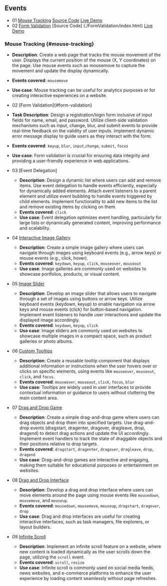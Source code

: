 ## Events

- 01 [Mouse Tracking](#mouse-tracking)    [Source Code](./MouseTracking/index.html)   [Live Demo](https://ajeetkumarrauniyar.github.io/JS-Minor/MouseTracking/index.html)
- 02 [Form Validation](#form-validation)    [Source Code] (./FormValidation/index.html)   [Live Demo](https://ajeetkumarrauniyar.github.io/JS-Minor/FormValidation/index.html)

### Mouse Tracking {#mouse-tracking}

- **Description**: Create a web page that tracks the mouse movement of the user. Displays the current position of the mouse (X, Y coordinates) on the page. Use mouse events such as mousemove to capture the movement and update the display dynamically.
- **Events covered**: `mousemove`
- **Use case**: Mouse tracking can be useful for analytics purposes or for creating interactive experiences on a website.

- 02 [Form Validation]{#form-validation}

- **Task Description**: Design a registration/login form inclusive of input fields for name, email, and password. Utilize client-side validation mechanisms such as input, change, blur, and submit events to provide real-time feedback on the validity of user inputs. Implement dynamic error message display to guide users as they interact with the form.
- **Events covered**: `keyup`, `blur`, `input`,`change`, `submit`, `focus`
- **Use case**: Form validation is crucial for ensuring data integrity and providing a user-friendly experience in web applications.

- 03 [Event Delegation]

  - **Description**: Design a dynamic list where users can add and remove items. Use event delegation to handle events efficiently, especially for dynamically added elements. Attach event listeners to a parent element and utilize event bubbling to handle events triggered by child elements. Implement functionality to add new items to the list and remove existing items by clicking on them.
  - **Events covered**: `click`
  - **Use case**: Event delegation optimizes event handling, particularly for large lists or dynamically generated content, improving performance and scalability.

- 04 [Interactive Image Gallery]()

  - **Description**: Create a simple image gallery where users can navigate through images using keyboard events (e.g., arrow keys) or mouse events (e.g., click, hover).
  - **Events covered**: `keydown`, `keyup`, `click`, `mouseover`, `mouseout`
  - **Use case**: Image galleries are commonly used on websites to showcase portfolios, products, or visual content.

- 05 [Image Slider]()

  - **Description**: Develop an image slider that allows users to navigate through a set of images using buttons or arrow keys. Utilize keyboard events (keydown, keyup) to enable navigation via arrow keys and mouse events (click) for button-based navigation. Implement event listeners to handle user interactions and update the displayed image accordingly.
  - **Events covered**: `keydown`, `keyup`, `click`
  - **Use case**: Image sliders are commonly used on websites to showcase multiple images in a compact space, such as product galleries or photo albums.

- 06 [Custom Tooltips]()

  - **Description**: Create a reusable tooltip component that displays additional information or instructions when the user hovers over or clicks on specific elements, using events like `mouseover`, `mouseout`, `click`, and `focus`.
  - **Events covered**: `mouseover`, `mouseout`, `click`, `focus`, `blur`
  - **Use case**: Tooltips are widely used in user interfaces to provide contextual information or guidance to users without cluttering the main content area.

- 07 [Drag and Drop Game]()

  - **Description**: Create a simple drag-and-drop game where users can drag objects and drop them into specified targets. Use drag-and-drop events (dragstart, dragenter, dragover, dragleave, drop, dragend) to detect drag actions and update the UI accordingly. Implement event handlers to track the state of draggable objects and their positions relative to drop targets.
  - **Events covered**: `dragstart`, `dragenter`, `dragover`, `dragleave`, `drop`, `dragend`
  - **Use case**: Drag-and-drop games are interactive and engaging, making them suitable for educational purposes or entertainment on websites.

- 08 [Drag and Drop Interface]()

  - **Description**: Develop a drag and drop interface where users can move elements around the page using mouse events like `mousedown`, `mousemove`, and `mouseup`.
  - **Events covered**: `mousedown`, `mousemove`, `mouseup`, `dragstart`, `dragover`, `drop`
  - **Use case**: Drag and drop interfaces are useful for creating interactive interfaces, such as task managers, file explorers, or layout builders.

- 09 [Infinite Scroll]()

  - **Description**: Implement an infinite scroll feature on a website, where new content is loaded dynamically as the user scrolls down the page, utilizing the `scroll` event.
  - **Events covered**: `scroll`, `resize`
  - **Use case**: Infinite scroll is commonly used on social media feeds, news websites, and e-commerce platforms to enhance the user experience by loading content seamlessly without page refreshes.
